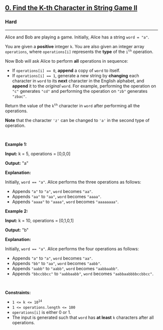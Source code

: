 <h2><a href="https://leetcode.com/problems/find-the-k-th-character-in-string-game-ii/?envType=daily-question&envId=2025-07-04">0. Find the K-th Character in String Game II</a></h2><h3>Hard</h3><hr><p>Alice and Bob are playing a game. Initially, Alice has a string <code>word = "a"</code>.</p>

<p>You are given a <strong>positive</strong> integer <code>k</code>. You are also given an integer array <code>operations</code>, where <code>operations[i]</code> represents the <strong>type</strong> of the <code>i<sup>th</sup></code> operation.</p>

<p>Now Bob will ask Alice to perform <strong>all</strong> operations in sequence:</p>

<ul>
	<li>If <code>operations[i] == 0</code>, <strong>append</strong> a copy of <code>word</code> to itself.</li>
	<li>If <code>operations[i] == 1</code>, generate a new string by <strong>changing</strong> each character in <code>word</code> to its <strong>next</strong> character in the English alphabet, and <strong>append</strong> it to the <em>original</em> <code>word</code>. For example, performing the operation on <code>"c"</code> generates <code>"cd"</code> and performing the operation on <code>"zb"</code> generates <code>"zbac"</code>.</li>
</ul>

<p>Return the value of the <code>k<sup>th</sup></code> character in <code>word</code> after performing all the operations.</p>

<p><strong>Note</strong> that the character <code>'z'</code> can be changed to <code>'a'</code> in the second type of operation.</p>

<p>&nbsp;</p>
<p><strong class="example">Example 1:</strong></p>

<div class="example-block">
<p><strong>Input:</strong> <span class="example-io">k = 5, operations = [0,0,0]</span></p>

<p><strong>Output:</strong> <span class="example-io">"a"</span></p>

<p><strong>Explanation:</strong></p>

<p>Initially, <code>word == "a"</code>. Alice performs the three operations as follows:</p>

<ul>
	<li>Appends <code>"a"</code> to <code>"a"</code>, <code>word</code> becomes <code>"aa"</code>.</li>
	<li>Appends <code>"aa"</code> to <code>"aa"</code>, <code>word</code> becomes <code>"aaaa"</code>.</li>
	<li>Appends <code>"aaaa"</code> to <code>"aaaa"</code>, <code>word</code> becomes <code>"aaaaaaaa"</code>.</li>
</ul>
</div>

<p><strong class="example">Example 2:</strong></p>

<div class="example-block">
<p><strong>Input:</strong> <span class="example-io">k = 10, operations = [0,1,0,1]</span></p>

<p><strong>Output:</strong> <span class="example-io">"b"</span></p>

<p><strong>Explanation:</strong></p>

<p>Initially, <code>word == "a"</code>. Alice performs the four operations as follows:</p>

<ul>
	<li>Appends <code>"a"</code> to <code>"a"</code>, <code>word</code> becomes <code>"aa"</code>.</li>
	<li>Appends <code>"bb"</code> to <code>"aa"</code>, <code>word</code> becomes <code>"aabb"</code>.</li>
	<li>Appends <code>"aabb"</code> to <code>"aabb"</code>, <code>word</code> becomes <code>"aabbaabb"</code>.</li>
	<li>Appends <code>"bbccbbcc"</code> to <code>"aabbaabb"</code>, <code>word</code> becomes <code>"aabbaabbbbccbbcc"</code>.</li>
</ul>
</div>

<p>&nbsp;</p>
<p><strong>Constraints:</strong></p>

<ul>
	<li><code>1 &lt;= k &lt;= 10<sup>14</sup></code></li>
	<li><code>1 &lt;= operations.length &lt;= 100</code></li>
	<li><code>operations[i]</code> is either 0 or 1.</li>
	<li>The input is generated such that <code>word</code> has <strong>at least</strong> <code>k</code> characters after all operations.</li>
</ul>
